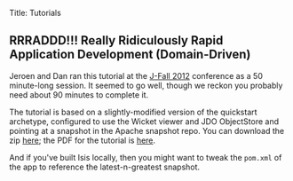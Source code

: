 Title: Tutorials

## RRRADDD!!! Really Ridiculously Rapid Application Development (Domain-Driven)

Jeroen and Dan ran this tutorial at the [J-Fall 2012](http://www.nljug.org/pages/events/content/jfall_2012/sessions/00029/) conference as a 50 minute-long session.  It seemed to go well, though we reckon you probably need about 90 minutes to complete it.

The tutorial is based on a slightly-modified version of the quickstart archetype, configured to use the Wicket viewer and JDO ObjectStore and pointing at a snapshot in the Apache snapshot repo.  You can download the zip [here](resources/tutorials/rrraddd/myapp.zip); the PDF for the tutorial is [here](resources/tutorials/rrraddd/RRRADD%20lab.v0.5.pdf).

And if you've built Isis locally, then you might want to tweak the `pom.xml` of the app to reference the latest-n-greatest snapshot.
